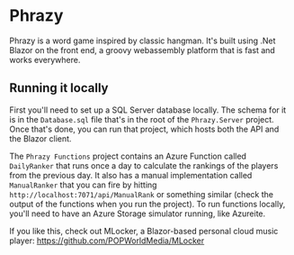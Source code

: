# Phrazy

Phrazy is a word game inspired by classic hangman. It's built using .Net Blazor on the front end, a groovy webassembly platform that is fast and works everywhere.

## Running it locally

First you'll need to set up a SQL Server database locally. The schema for it is in the `Database.sql` file that's in the root of the `Phrazy.Server` project. Once that's done, you can run that project, which hosts both the API and the Blazor client.

The `Phrazy Functions` project contains an Azure Function called `DailyRanker` that runs once a day to calculate the rankings of the players from the previous day. It also has a manual implementation called `ManualRanker` that you can fire by hitting `http://localhost:7071/api/ManualRank` or something similar (check the output of the functions when you run the project). To run functions locally, you'll need to have an Azure Storage simulator running, like Azureite.

If you like this, check out MLocker, a Blazor-based personal cloud music player: https://github.com/POPWorldMedia/MLocker